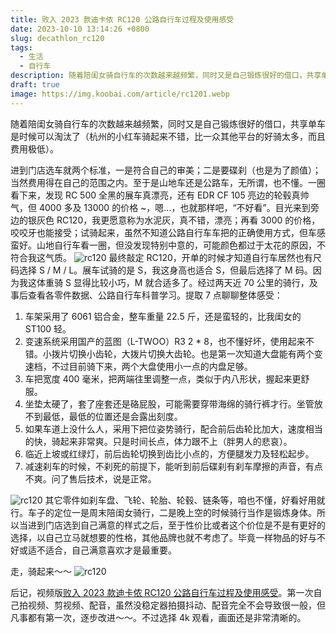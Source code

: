 ```yaml
---
title: 败入 2023 款迪卡侬 RC120 公路自行车过程及使用感受
date: 2023-10-10 13:14:26 +0800
slug: decathlon_rc120
tags:
  - 生活
  - 自行车
description: 随着陪闺女骑自行车的次数越来越频繁，同时又是自己锻炼很好的借口，共享单车是时候可以淘汰了（杭州的小红车骑起来不错，比一众其他平台的好骑太多，而且费用极低）。进到门店选车就两个标准，一是符合自己的审美；二是要碟刹（也是为了颜值）；当然费用得在自己的范围之内。至于是山地车还是公路车，无所谓，也不懂。
draft: true
image: https://img.koobai.com/article/rc1201.webp
---
```

随着陪闺女骑自行车的次数越来越频繁，同时又是自己锻炼很好的借口，共享单车是时候可以淘汰了（杭州的小红车骑起来不错，比一众其他平台的好骑太多，而且费用极低）。

进到门店选车就两个标准，一是符合自己的审美；二是要碟刹（也是为了颜值）；当然费用得在自己的范围之内。至于是山地车还是公路车，无所谓，也不懂。一圈看下来，发现 RC 500 全黑的展车真漂亮，还有 EDR CF 105 亮边的轮毂真帅气，但 4000 多及 13000 的价格 ~，嗯...，也就那样吧，“不好看”。目光来到旁边的银灰色 RC120，我更愿意称为水泥灰，真不错，漂亮；再看 3000 的价格，咬咬牙也能接受；试骑起来，虽然不知道公路自行车车把的正确使用方式，但车感蛮好。山地自行车看一圈，但没发现特别中意的，可能颜色都过于太花的原因，不符合我这气质。
![rc120](https://img.koobai.com/article/rc1204.webp)
最终敲定 RC120，开单的时候才知道自行车居然也有尺码选择 S / M / L。展车试骑的是 S，我这身高也适合 S，但最后选择了 M 码。因为我这体重骑 S 显得比较小巧，M 就合适多了。经过两天近 70 公里的骑行，及事后查看各零件数据、公路自行车科普学习。提取 7 点聊聊整体感受：

1. 车架采用了 6061 铝合金，整车重量 22.5 斤，还是蛮轻的，比我闺女的 ST100 轻。
2. 变速系统采用国产的蓝图（L-TWOO）R3 2 * 8，也不懂好坏，使用起来不错。小拨片切换小齿轮，大拨片切换大齿轮。也是第一次知道大盘能有两个变速档，不过目前骑下来，两个大盘使用小一点的内盘足够。
3. 车把宽度 400 毫米，把两端往里调整一点，类似于内八形状，握起来更舒服。
4. 坐垫太硬了，套了座套还是硌屁股，可能需要穿带海绵的骑行裤才行。坐管放不到最低，最低的位置还是会露出刻度。
5. 如果车道上没什么人，采用下把位姿势骑行，配合前后齿轮比加大，速度相当的快，骑起来非常爽。只是时间长点，体力跟不上（胖男人的悲哀）。
6. 临近上坡或红绿灯，前后齿轮切换到齿比小点的，方便腿发力及轻松起步。
7. 减速刹车的时候，不刹死的前提下，能听到前后碟刹有刹车摩擦的声音，有点不爽。问了售后技术，说是正常。

![rc120](https://img.koobai.com/article/rc1203.webp)
其它零件如刹车盘、飞轮、轮胎、轮毂、链条等，咱也不懂，好看好用就行。车子的定位一是周末陪闺女骑行，二是晚上空的时候骑行当作是锻炼身体。所以当进到门店选到自己满意的样式之后，至于性价比或者这个价位是不是有更好的选择，以自己立马就想要的性格，其他品牌也就不考虑了。毕竟一样物品的好与不好或适不适合，自己满意喜欢才是最重要。

走，骑起来～～
![rc120](https://img.koobai.com/article/rc1202.webp)

后记，视频版[败入 2023 款迪卡侬 RC120 公路自行车过程及使用感受](https://www.bilibili.com/video/BV17G411m7Ue)。第一次自己拍视频、剪视频、配音，虽然没稳定器拍摄抖动、配音完全不会导致很一般，但凡事都有第一次，逐步改进～～。不过选择 4k 观看，画面还是非常清晰的。